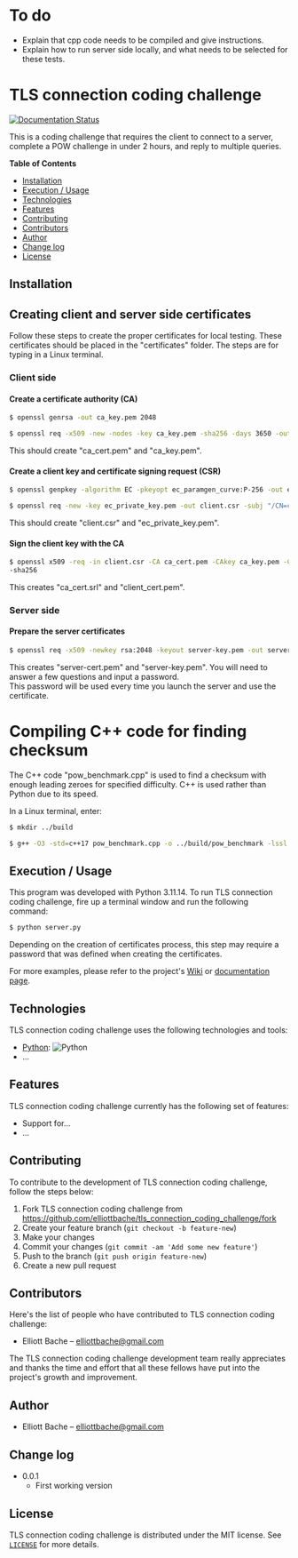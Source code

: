 # To do
- Explain that cpp code needs to be compiled and give instructions.
- Explain how to run server side locally, and what needs to be selected for these tests.

# TLS connection coding challenge

[![Documentation Status](https://readthedocs.org/projects/<your-rtd-slug>/badge/?version=latest)](https://<your-rtd-slug>.readthedocs.io/en/latest/?badge=latest)

This is a coding challenge that requires the client to connect to a server,
complete a POW challenge in under 2 hours, and reply to multiple queries.

**Table of Contents**

- [Installation](#installation)
- [Execution / Usage](#execution--usage)
- [Technologies](#technologies)
- [Features](#features)
- [Contributing](#contributing)
- [Contributors](#contributors)
- [Author](#author)
- [Change log](#change-log)
- [License](#license)

## Installation
## Creating client and server side certificates
Follow these steps to create the proper certificates for local testing.  These certificates should be placed in the
"certificates" folder.  The steps are for typing in a Linux terminal. 
### Client side
#### Create a certificate authority (CA)
```sh
$ openssl genrsa -out ca_key.pem 2048
```
```sh
$ openssl req -x509 -new -nodes -key ca_key.pem -sha256 -days 3650 -out ca_cert.pem -subj "/CN=My Test CA"`
```
This should create "ca_cert.pem" and "ca_key.pem".

#### Create a client key and certificate signing request (CSR)
```sh
$ openssl genpkey -algorithm EC -pkeyopt ec_paramgen_curve:P-256 -out ec_private_key.pem
```
```sh
$ openssl req -new -key ec_private_key.pem -out client.csr -subj "/CN=client"
```
This should create "client.csr" and "ec_private_key.pem".

#### Sign the client key with the CA
```sh
$ openssl x509 -req -in client.csr -CA ca_cert.pem -CAkey ca_key.pem -CAcreateserial -out client_cert.pem -days 365
-sha256
```
This creates "ca_cert.srl" and "client_cert.pem".

### Server side
#### Prepare the server certificates
```sh
$ openssl req -x509 -newkey rsa:2048 -keyout server-key.pem -out server-cert.pem -days 365
```


This creates "server-cert.pem" and "server-key.pem".  You will need to answer a few questions and input a password.  
This password will be used every time you launch the server and use the certificate. 

# Compiling C++ code for finding checksum
The C++ code "pow_benchmark.cpp" is used to find a checksum with enough leading zeroes for specified difficulty.  C++
is used rather than Python due to its speed.

In a Linux terminal, enter:
```sh
$ mkdir ../build
```
```sh
$ g++ -O3 -std=c++17 pow_benchmark.cpp -o ../build/pow_benchmark -lssl -lcrypto -pthread
```

## Execution / Usage

This program was developed with Python 3.11.14.  To run TLS connection coding challenge,
fire up a terminal window and run the following command:
```sh
$ python server.py
```

Depending on the creation of certificates process, this step may require a password that was defined when creating
the certificates.





For more examples, please refer to the project's [Wiki](wiki) or [documentation page](docs).

## Technologies

TLS connection coding challenge uses the following technologies and tools:

- [Python](https://www.python.org/): ![Python](https://img.shields.io/badge/python-3670A0?style=for-the-badge&logo=python&logoColor=ffdd54)
- ...

## Features

TLS connection coding challenge currently has the following set of features:

- Support for...
- ...

## Contributing

To contribute to the development of TLS connection coding challenge, follow the steps below:

1. Fork TLS connection coding challenge from <https://github.com/elliottbache/tls_connection_coding_challenge/fork>
2. Create your feature branch (`git checkout -b feature-new`)
3. Make your changes
4. Commit your changes (`git commit -am 'Add some new feature'`)
5. Push to the branch (`git push origin feature-new`)
6. Create a new pull request

## Contributors

Here's the list of people who have contributed to TLS connection coding challenge:

- Elliott Bache – elliottbache@gmail.com

The TLS connection coding challenge development team really appreciates and thanks the time and effort that all
these fellows have put into the project's growth and improvement.

## Author

- Elliott Bache – elliottbache@gmail.com

## Change log

- 0.0.1
    - First working version

## License

TLS connection coding challenge is distributed under the MIT license. See [`LICENSE`](LICENSE.md) for more details.

